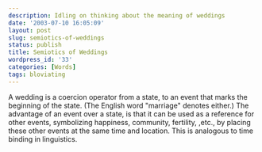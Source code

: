 ```yaml
---
description: Idling on thinking about the meaning of weddings
date: '2003-07-10 16:05:09'
layout: post
slug: semiotics-of-weddings
status: publish
title: Semiotics of Weddings
wordpress_id: '33'
categories: [Words]
tags: bloviating
---
```


A wedding is a coercion operator from a state, to an event that marks the beginning of the state.  (The English word "marriage" denotes either.)  The advantage of an event over a state, is that it can be used as a reference for other events, symbolizing happiness, community, fertility, ,etc., by placing these other events at the same time and location.  This is analogous to time binding in linguistics.
